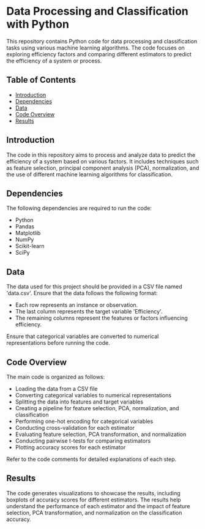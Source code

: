# Data Processing and Classification with Python

This repository contains Python code for data processing and classification tasks using various machine learning algorithms. The code focuses on exploring efficiency factors and comparing different estimators to predict the efficiency of a system or process.

## Table of Contents
- [Introduction](#introduction)
- [Dependencies](#dependencies)
- [Data](#data)
- [Code Overview](#code-overview)
- [Results](#results)

## Introduction

The code in this repository aims to process and analyze data to predict the efficiency of a system based on various factors. It includes techniques such as feature selection, principal component analysis (PCA), normalization, and the use of different machine learning algorithms for classification.

## Dependencies

The following dependencies are required to run the code:
- Python 
- Pandas 
- Matplotlib 
- NumPy 
- Scikit-learn 
- SciPy 

## Data

The data used for this project should be provided in a CSV file named 'data.csv'. Ensure that the data follows the following format:

- Each row represents an instance or observation.
- The last column represents the target variable 'Efficiency'.
- The remaining columns represent the features or factors influencing efficiency.

Ensure that categorical variables are converted to numerical representations before running the code.

## Code Overview

The main code is organized as follows:

- Loading the data from a CSV file
- Converting categorical variables to numerical representations
- Splitting the data into features and target variables
- Creating a pipeline for feature selection, PCA, normalization, and classification
- Performing one-hot encoding for categorical variables
- Conducting cross-validation for each estimator
- Evaluating feature selection, PCA transformation, and normalization
- Conducting pairwise t-tests for comparing estimators
- Plotting accuracy scores for each estimator

Refer to the code comments for detailed explanations of each step.

## Results

The code generates visualizations to showcase the results, including boxplots of accuracy scores for different estimators. The results help understand the performance of each estimator and the impact of feature selection, PCA transformation, and normalization on the classification accuracy.

